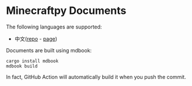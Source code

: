 # Minecraftpy Documents
The following languages are supported:

- 中文([repo](https://github.com/minecraft-py/docs-zh) - [page](https://minecraft-py.github.io/docs-zh/))

Documents are built using mdbook:
```shell
cargo install mdbook
mdbook build
```
In fact, GitHub Action will automatically build it when you push the commit.
